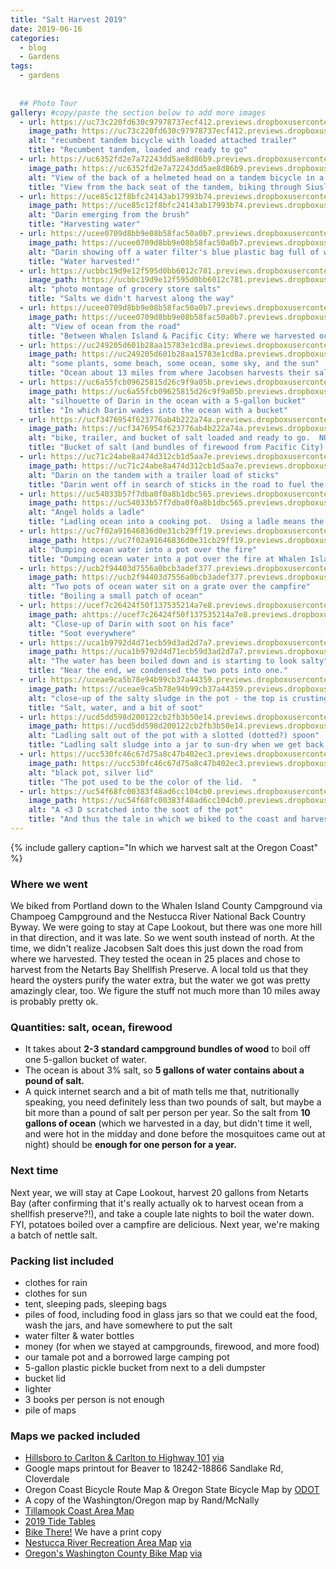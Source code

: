 ```yaml
---
title: "Salt Harvest 2019"
date: 2019-06-16
categories:
  - blog
  - Gardens
tags:
  - gardens
  
  
  ## Photo Tour
gallery: #copy/paste the section below to add more images
  - url: https://uc73c220fd630c97978737ecf412.previews.dropboxusercontent.com/p/thumb/AAfr9um7v0CyoIcMXADsmzLvXAlJ9ciinASyorPFJbqXaXnDKNG_ZL4tK-ICo8HyZ3FcelStQbU65OrGjiVbRJPm2OAYYbgWlmKQDQ9qLXsuzTKvTtpLlXHZ3U2ajZbPgLbh096AOYreMezN3ypbdVn1VjaejHC5uQBsezDI9bjSPl69bxMrCeY-b9oOdEyTtU0Cc1O_YcVl0XUsDenfVS-tJcDL0DIBazVrXDu5PHcRNxoTb_3EEfsUZEFqqJ-CqdDJqAjSwy0Bnwo5cDOhx6f6_wEsZQCUWPfUNXM5zAOXujfxGeBEq8DC97HyPCTpEIUVsfX9Juepqh0hS2ImqSxd/p.jpeg # url for full size image
    image_path: https://uc73c220fd630c97978737ecf412.previews.dropboxusercontent.com/p/thumb/AAfr9um7v0CyoIcMXADsmzLvXAlJ9ciinASyorPFJbqXaXnDKNG_ZL4tK-ICo8HyZ3FcelStQbU65OrGjiVbRJPm2OAYYbgWlmKQDQ9qLXsuzTKvTtpLlXHZ3U2ajZbPgLbh096AOYreMezN3ypbdVn1VjaejHC5uQBsezDI9bjSPl69bxMrCeY-b9oOdEyTtU0Cc1O_YcVl0XUsDenfVS-tJcDL0DIBazVrXDu5PHcRNxoTb_3EEfsUZEFqqJ-CqdDJqAjSwy0Bnwo5cDOhx6f6_wEsZQCUWPfUNXM5zAOXujfxGeBEq8DC97HyPCTpEIUVsfX9Juepqh0hS2ImqSxd/p.jpeg # thumbnail (could be same as above, I believe)
    alt: "recumbent tandem bicycle with loaded attached trailer"
    title: "Recumbent tandem, loaded and ready to go"  
  - url: https://uc6352fd2e7a72243dd5ae8d86b9.previews.dropboxusercontent.com/p/thumb/AAdtleSOkHVUK2JYL0jzCHkARS5_cV_mPluVta_d6pAqOVpZ8xI4Atu7Qx5OE0dBjm_LXmjDlfG479CuYXxT5vkRgBSGlPeYqlbuq8fOVLrez_scmYery036hPWb8wLGSr6aToh4E-3PNypjEdlEhow1eaX_PRkxJOeuotWXvDv3vCGcNLtazmbj3Gh4DuUJh6aNLMoVCABQ1Y16Wf0tb8Z6kY9d2hvFOt4ow9_4ufcbnWLgao7p55gg4H2lnjkDWwo7BD_EVQ7wZ0u0XaT40jZbrJ6-F6uujN9xYo_APKG_QJG4kFD6Fsw1GQCIThUoaTgIXAiTWNJtjxksQjB-40u5UJN67Xmtqavj4-D_Yi4VL98tiXXizTCgwUCy6Mnk-gE/p.jpeg
    image_path: https://uc6352fd2e7a72243dd5ae8d86b9.previews.dropboxusercontent.com/p/thumb/AAdtleSOkHVUK2JYL0jzCHkARS5_cV_mPluVta_d6pAqOVpZ8xI4Atu7Qx5OE0dBjm_LXmjDlfG479CuYXxT5vkRgBSGlPeYqlbuq8fOVLrez_scmYery036hPWb8wLGSr6aToh4E-3PNypjEdlEhow1eaX_PRkxJOeuotWXvDv3vCGcNLtazmbj3Gh4DuUJh6aNLMoVCABQ1Y16Wf0tb8Z6kY9d2hvFOt4ow9_4ufcbnWLgao7p55gg4H2lnjkDWwo7BD_EVQ7wZ0u0XaT40jZbrJ6-F6uujN9xYo_APKG_QJG4kFD6Fsw1GQCIThUoaTgIXAiTWNJtjxksQjB-40u5UJN67Xmtqavj4-D_Yi4VL98tiXXizTCgwUCy6Mnk-gE/p.jpeg
    alt: "View of the back of a helmeted head on a tandem bicycle in a forest"
    title: "View from the back seat of the tandem, biking through Siuslaw National Forest"  
  - url: https://uce85c12f8bfc24143ab17993b74.previews.dropboxusercontent.com/p/thumb/AAepxS0jeydIjCkNPM_yJCkFHYufSsEPM4lKCM_IQHCIqqpj9l9ljyQlbMh8PGuXFrZ5pA1lNd4p92inByWOsoAjPg4n4onOmAObcg67gVdOdOXWt0lZR2-eNkpbPJyebfM7spN0731PchM24wXaoJrl_Kfxw-dDg1kF8JzUo7Crrluhv8C7Z0hHtvSVDLnraGIEU3XhPYFCw_Ror_sIjCAxdxxs-TFq4l668d3juGRezsC-iKvHmKPCoK4LG1DRr96OJi3P5HlMzyWtnR6O8pOXbN4O84fx6M_VB1M2fPsvRee88B4coI0-EpNTwRaG9WUVB9RI3UYVyxtcRKoMT5YL/p.jpeg 
    image_path: https://uce85c12f8bfc24143ab17993b74.previews.dropboxusercontent.com/p/thumb/AAepxS0jeydIjCkNPM_yJCkFHYufSsEPM4lKCM_IQHCIqqpj9l9ljyQlbMh8PGuXFrZ5pA1lNd4p92inByWOsoAjPg4n4onOmAObcg67gVdOdOXWt0lZR2-eNkpbPJyebfM7spN0731PchM24wXaoJrl_Kfxw-dDg1kF8JzUo7Crrluhv8C7Z0hHtvSVDLnraGIEU3XhPYFCw_Ror_sIjCAxdxxs-TFq4l668d3juGRezsC-iKvHmKPCoK4LG1DRr96OJi3P5HlMzyWtnR6O8pOXbN4O84fx6M_VB1M2fPsvRee88B4coI0-EpNTwRaG9WUVB9RI3UYVyxtcRKoMT5YL/p.jpeg
    alt: "Darin emerging from the brush"
    title: "Harvesting water"  
  - url: https://ucee0709d8bb9e08b58fac50a0b7.previews.dropboxusercontent.com/p/thumb/AAdOQGc1UeI-UnUE4bsuiGTrtFdsg6FCe3UQueAuyX1rHgWat4-gHrr4bA9tzbOxEJje6TrYqx6gGSY6mTN2G5n48Cagacdnbc4s_PTiF0YSoYofTNEjMs2HQ5wYajZ2Kfqy5pOIuZ3KDYayrEXR0CkDlY_ETO8JukugCiCaIMnhUU4H0HzFsgdSIY9wIr37t3qaaZE_k9_N896jai3cZ0W_mYRrHJ_ZUlARK72OHmMNnHfZt9tyKkUhuDAucBJp8MopvOxBMm3G6SrePqVY4SKMZdlplbdXAsMV0eiLsdmKIjz_-x4Jg40Pd0oTWIAho2wjMLhk_QdnKledXBb5OpL_vY0e0-bDBC48mXytPWQ5iEHfoZh9nmgVwoSrRND3ABY/p.jpeg
    image_path: https://ucee0709d8bb9e08b58fac50a0b7.previews.dropboxusercontent.com/p/thumb/AAdOQGc1UeI-UnUE4bsuiGTrtFdsg6FCe3UQueAuyX1rHgWat4-gHrr4bA9tzbOxEJje6TrYqx6gGSY6mTN2G5n48Cagacdnbc4s_PTiF0YSoYofTNEjMs2HQ5wYajZ2Kfqy5pOIuZ3KDYayrEXR0CkDlY_ETO8JukugCiCaIMnhUU4H0HzFsgdSIY9wIr37t3qaaZE_k9_N896jai3cZ0W_mYRrHJ_ZUlARK72OHmMNnHfZt9tyKkUhuDAucBJp8MopvOxBMm3G6SrePqVY4SKMZdlplbdXAsMV0eiLsdmKIjz_-x4Jg40Pd0oTWIAho2wjMLhk_QdnKledXBb5OpL_vY0e0-bDBC48mXytPWQ5iEHfoZh9nmgVwoSrRND3ABY/p.jpeg
    alt: "Darin showing off a water filter's blue plastic bag full of water"
    title: "Water harvested!"  
  - url: https://ucbbc19d9e12f595d0bb6012c781.previews.dropboxusercontent.com/p/thumb/AAcJ0p8HfiszrGvCzQiwtq8s4dYWV-mafYV1Nc3bsSdhmpfmMfJc1pvT8yIvUEm-FCO1Tel5sHDK0RKiv3BALqBbPnA8zMMOMEOlU-QfZyOkWUaL-AFS20NDx0EphGnlnW4S30-DnexGUf8DGKKDM8sb9hn84xNTUExsCwrKSmLD3R0KLLZk3K775nDV_qFTIXksXf2lpJ9QUDpSP8tp7iBO9S8LKZPePzGx4vBCyiNeuxHGQAn1FrHbjCQQIkEbwiRxjFF8WBE2OYnP6KOhicqGBEV2NqYuigpHKM-EF_Nh_3b5xuyKTROBvNwfRTPBHqYyjYJfo0Tng4KMcMebfjajjKvT_a-duEoAGp7JthMUImu3KQ7VxK-R6S3lL-68O0M/p.jpeg
    image_path: https://ucbbc19d9e12f595d0bb6012c781.previews.dropboxusercontent.com/p/thumb/AAcJ0p8HfiszrGvCzQiwtq8s4dYWV-mafYV1Nc3bsSdhmpfmMfJc1pvT8yIvUEm-FCO1Tel5sHDK0RKiv3BALqBbPnA8zMMOMEOlU-QfZyOkWUaL-AFS20NDx0EphGnlnW4S30-DnexGUf8DGKKDM8sb9hn84xNTUExsCwrKSmLD3R0KLLZk3K775nDV_qFTIXksXf2lpJ9QUDpSP8tp7iBO9S8LKZPePzGx4vBCyiNeuxHGQAn1FrHbjCQQIkEbwiRxjFF8WBE2OYnP6KOhicqGBEV2NqYuigpHKM-EF_Nh_3b5xuyKTROBvNwfRTPBHqYyjYJfo0Tng4KMcMebfjajjKvT_a-duEoAGp7JthMUImu3KQ7VxK-R6S3lL-68O0M/p.jpeg
    alt: "photo montage of grocery store salts"
    title: "Salts we didn't harvest along the way"  
  - url: https://ucee0709d8bb9e08b58fac50a0b7.previews.dropboxusercontent.com/p/thumb/AAdOQGc1UeI-UnUE4bsuiGTrtFdsg6FCe3UQueAuyX1rHgWat4-gHrr4bA9tzbOxEJje6TrYqx6gGSY6mTN2G5n48Cagacdnbc4s_PTiF0YSoYofTNEjMs2HQ5wYajZ2Kfqy5pOIuZ3KDYayrEXR0CkDlY_ETO8JukugCiCaIMnhUU4H0HzFsgdSIY9wIr37t3qaaZE_k9_N896jai3cZ0W_mYRrHJ_ZUlARK72OHmMNnHfZt9tyKkUhuDAucBJp8MopvOxBMm3G6SrePqVY4SKMZdlplbdXAsMV0eiLsdmKIjz_-x4Jg40Pd0oTWIAho2wjMLhk_QdnKledXBb5OpL_vY0e0-bDBC48mXytPWQ5iEHfoZh9nmgVwoSrRND3ABY/p.jpeg
    image_path: https://ucee0709d8bb9e08b58fac50a0b7.previews.dropboxusercontent.com/p/thumb/AAdOQGc1UeI-UnUE4bsuiGTrtFdsg6FCe3UQueAuyX1rHgWat4-gHrr4bA9tzbOxEJje6TrYqx6gGSY6mTN2G5n48Cagacdnbc4s_PTiF0YSoYofTNEjMs2HQ5wYajZ2Kfqy5pOIuZ3KDYayrEXR0CkDlY_ETO8JukugCiCaIMnhUU4H0HzFsgdSIY9wIr37t3qaaZE_k9_N896jai3cZ0W_mYRrHJ_ZUlARK72OHmMNnHfZt9tyKkUhuDAucBJp8MopvOxBMm3G6SrePqVY4SKMZdlplbdXAsMV0eiLsdmKIjz_-x4Jg40Pd0oTWIAho2wjMLhk_QdnKledXBb5OpL_vY0e0-bDBC48mXytPWQ5iEHfoZh9nmgVwoSrRND3ABY/p.jpeg
    alt: "View of ocean from the road"
    title: "Between Whalen Island & Pacific City: Where we harvested ocean water"  
  - url: https://uc249205d601b28aa15783e1cd8a.previews.dropboxusercontent.com/p/thumb/AAcftaa_HdiJv8xb0nypSxQflsuiv8rgbamXsJIiGVqbS6pL1CO5C-ta6myZa_zKO56kFoC8ThGgJRsBDPsl7Fh1NcdUMGlN9niDk1KFgeSAjPbwAGtUUleLVpPY35kWG0ptT5FIWZi8wWjIFIReD3z69bR63NByTn-8GSjI4LGmp_P_umGz8LwsIAjXtyoaWLZsxg89AtL8XZVcT3y9wkPvdF2neKC6EcVtZRuxXilC8TVEUt1z5Sl9GLeImKQAgsm8z3135jMOjQKqPoqBTm1aYP0uJlCSjnZWyS1nrA1HIZTjC32bGcZ-1WWZwH2lBC7hq_Qnmnrs-axFmYqCo39oY7OmGsz2C2GlbLNXZ7aqkdhwnIFcxwEK4YjNT3pNtf4/p.jpeg
    image_path: https://uc249205d601b28aa15783e1cd8a.previews.dropboxusercontent.com/p/thumb/AAcftaa_HdiJv8xb0nypSxQflsuiv8rgbamXsJIiGVqbS6pL1CO5C-ta6myZa_zKO56kFoC8ThGgJRsBDPsl7Fh1NcdUMGlN9niDk1KFgeSAjPbwAGtUUleLVpPY35kWG0ptT5FIWZi8wWjIFIReD3z69bR63NByTn-8GSjI4LGmp_P_umGz8LwsIAjXtyoaWLZsxg89AtL8XZVcT3y9wkPvdF2neKC6EcVtZRuxXilC8TVEUt1z5Sl9GLeImKQAgsm8z3135jMOjQKqPoqBTm1aYP0uJlCSjnZWyS1nrA1HIZTjC32bGcZ-1WWZwH2lBC7hq_Qnmnrs-axFmYqCo39oY7OmGsz2C2GlbLNXZ7aqkdhwnIFcxwEK4YjNT3pNtf4/p.jpeg
    alt: "some plants, some beach, some ocean, some sky, and the sun"
    title: "Ocean about 13 miles from where Jacobsen harvests their salt"  
  - url: https://uc6a55fcb09625815d26c9f9a05b.previews.dropboxusercontent.com/p/thumb/AAeGXQsI8hHpfwivsaT5CdcRNOiVhpc2QK8EEszhGACdW954y_301vizH6hjXzzrFwttuKiGc4KJgAkNh6MmO2tYYsDwwClOnX_olNqh3oxv0YYwTpzgJoGcUaaalmT7yyEkIks3XPjsGbkNOojxbtegpCfdD6cehmob143j6aWjvE8efcdzVvuMz4AeWaG8e4K1cqIMinSfPDYMFUEA8pCw27BYpf0JPTilD577Hf9uXreZFNtwtQ9mbWEyMr8qqsies9IYjnpRl8jFSdUMT1EEbZl_x00zs-36nS_lMj9GwIxvQYpzAo35NwniVBXLbj-s_4vZk3KVpSLhb33S4x7t-IDBpiOYTwfFuEwdr6qID5IOYLyFE9ZAGMH7MI2ZgW4/p.jpeg
    image_path: https://uc6a55fcb09625815d26c9f9a05b.previews.dropboxusercontent.com/p/thumb/AAeGXQsI8hHpfwivsaT5CdcRNOiVhpc2QK8EEszhGACdW954y_301vizH6hjXzzrFwttuKiGc4KJgAkNh6MmO2tYYsDwwClOnX_olNqh3oxv0YYwTpzgJoGcUaaalmT7yyEkIks3XPjsGbkNOojxbtegpCfdD6cehmob143j6aWjvE8efcdzVvuMz4AeWaG8e4K1cqIMinSfPDYMFUEA8pCw27BYpf0JPTilD577Hf9uXreZFNtwtQ9mbWEyMr8qqsies9IYjnpRl8jFSdUMT1EEbZl_x00zs-36nS_lMj9GwIxvQYpzAo35NwniVBXLbj-s_4vZk3KVpSLhb33S4x7t-IDBpiOYTwfFuEwdr6qID5IOYLyFE9ZAGMH7MI2ZgW4/p.jpegassets/images/salt-harvest-2019/6.jpg # thumbnail (could be same as above, I believe)
    alt: "silhouette of Darin in the ocean with a 5-gallon bucket"
    title: "In which Darin wades into the ocean with a bucket"  
  - url: https://ucf3476954f623776ab4b222a74a.previews.dropboxusercontent.com/p/thumb/AAdWqMtDEZJwUUuuO52jSI8DO_yLfhkeb9OwOtvNXt2I-Fjf1IXr9Hy-WzvHs84CBHo2hj3K55RoJqvQQNWNU8cpuw7oXDL1GvwJvqeufU85H1MBamXHWpbYz1PGelx4Fk5FFckWZu34v0kOc91FXXHQh2sdhlfjruV8gNgbSz0Y2xnbWwaoz96EPKCjI60L5ALt6G4Pj8I87V6H3JRWVetamFXJksNO00JPjtO4eIOU3eOj-NJiA7U1aIZeAlzzroqeFh9VVNNhYCDS51QrXYGeyXIBM2bhh9WXxH7Q-J74t808-VtdPaslP5W7RKGXT1WTyaRk0pxQ53vFIEoI-ssaZFCa7rqq5IrS1HLewYhrrclhoxKONmmJdYdv8Y1veyg/p.jpeg
    image_path: https://ucf3476954f623776ab4b222a74a.previews.dropboxusercontent.com/p/thumb/AAdWqMtDEZJwUUuuO52jSI8DO_yLfhkeb9OwOtvNXt2I-Fjf1IXr9Hy-WzvHs84CBHo2hj3K55RoJqvQQNWNU8cpuw7oXDL1GvwJvqeufU85H1MBamXHWpbYz1PGelx4Fk5FFckWZu34v0kOc91FXXHQh2sdhlfjruV8gNgbSz0Y2xnbWwaoz96EPKCjI60L5ALt6G4Pj8I87V6H3JRWVetamFXJksNO00JPjtO4eIOU3eOj-NJiA7U1aIZeAlzzroqeFh9VVNNhYCDS51QrXYGeyXIBM2bhh9WXxH7Q-J74t808-VtdPaslP5W7RKGXT1WTyaRk0pxQ53vFIEoI-ssaZFCa7rqq5IrS1HLewYhrrclhoxKONmmJdYdv8Y1veyg/p.jpeg
    alt: "bike, trailer, and bucket of salt loaded and ready to go.  NO PARKING."
    title: "Bucket of salt (and bundles of firewood from Pacific City) loaded and ready to take back to camp.  The NO PARKING sign was great for leaning the bike against.   We left the tiny jellyfish in the ocean."  
  - url: https://uc71c24abe8a474d312cb1d5aa7e.previews.dropboxusercontent.com/p/thumb/AAdXRyV-aUGOYErueOPLcaow7xfAPji5547flrQ1uSp4L_-nHqcgs0MmybZwDv8gYdlKJKedYrzHmqVxyDh6fpC7NSSTYzZ-RTJPZ5DyFsVYFLCFHD6A6ubQyX0nzqhotzYosaMWQMf1ifny-NkbmOENYDaeKGtkoXINE0M4UlpqxEQkzaU7JZOGVO0T8IWpvK7ZH-v58WboWyATy3gRUxXB07nPgEO908P2bX38eCG284FnUpWV9jn5WQ3-fdFRIgPVH9Wod_QeQETrNr0CzmXPPsuc9fqlCYvu8JbL2wHXd9HygMI3BxXlyHtXCKZYzurDvNW7ynNUbTQLw-vJWl7-SZ8kj9e9Mh8vkJztUOFZiWvkGqmqDpaL_YKWs64iDzg/p.jpeg
    image_path: https://uc71c24abe8a474d312cb1d5aa7e.previews.dropboxusercontent.com/p/thumb/AAdXRyV-aUGOYErueOPLcaow7xfAPji5547flrQ1uSp4L_-nHqcgs0MmybZwDv8gYdlKJKedYrzHmqVxyDh6fpC7NSSTYzZ-RTJPZ5DyFsVYFLCFHD6A6ubQyX0nzqhotzYosaMWQMf1ifny-NkbmOENYDaeKGtkoXINE0M4UlpqxEQkzaU7JZOGVO0T8IWpvK7ZH-v58WboWyATy3gRUxXB07nPgEO908P2bX38eCG284FnUpWV9jn5WQ3-fdFRIgPVH9Wod_QeQETrNr0CzmXPPsuc9fqlCYvu8JbL2wHXd9HygMI3BxXlyHtXCKZYzurDvNW7ynNUbTQLw-vJWl7-SZ8kj9e9Mh8vkJztUOFZiWvkGqmqDpaL_YKWs64iDzg/p.jpeg
    alt: "Darin on the tandem with a trailer load of sticks"
    title: "Darin went off in search of sticks in the road to fuel the fire.  Next year, we're packing lighter and maybe researching firewood harvesting rules for that forest we biked through en route."  
  - url: https://uc54033b57f7dba0f0a8b1dbc565.previews.dropboxusercontent.com/p/thumb/AAcplU9E4v_A0WT9sbjovgyofz3vJWDtU8e5cEYOaptVAas4hwnU6TDLstnCfmnlAzMe1hZPbpaicEhzCyiBQfaK8eF3zld_w6dMEf3gvUFAus-5pZPkcnrsMvhk5ePXa1OpTTVFlRLvLwQt7J-M1URuOxkC3YL5xLtxuPfQRF78w6TBPkkexdhmkLBRn8hmN77d_L0oQvUcu1Y6so-9HVhQMLAQ_MjLE811N8gx6nGFYLmEF5ZxIZ-MNFrA6-yzJB-l9GfaFX9_aK9u9QkLFraGMvi2Vefp3eTIXvC4gKLNEc8mZdHxCuSx69fYEC4KapWSsIrTYGO8Y9w8eIJ-I0BuPkawDNQGTHsNvVPzzstvzmT-QEsOxvhzFfhChMc_RWE/p.jpeg
    image_path: https://uc54033b57f7dba0f0a8b1dbc565.previews.dropboxusercontent.com/p/thumb/AAcplU9E4v_A0WT9sbjovgyofz3vJWDtU8e5cEYOaptVAas4hwnU6TDLstnCfmnlAzMe1hZPbpaicEhzCyiBQfaK8eF3zld_w6dMEf3gvUFAus-5pZPkcnrsMvhk5ePXa1OpTTVFlRLvLwQt7J-M1URuOxkC3YL5xLtxuPfQRF78w6TBPkkexdhmkLBRn8hmN77d_L0oQvUcu1Y6so-9HVhQMLAQ_MjLE811N8gx6nGFYLmEF5ZxIZ-MNFrA6-yzJB-l9GfaFX9_aK9u9QkLFraGMvi2Vefp3eTIXvC4gKLNEc8mZdHxCuSx69fYEC4KapWSsIrTYGO8Y9w8eIJ-I0BuPkawDNQGTHsNvVPzzstvzmT-QEsOxvhzFfhChMc_RWE/p.jpeg
    alt: "Angel holds a ladle"
    title: "Ladling ocean into a cooking pot.  Using a ladle means the smidge of sand stays in the bottom of the bucket.  (The campground hosts were delighted to take our 5-gallon deli pickle bucket when we were done with it.)"  
  - url: https://uc7f02a91646836d0e31cb29ff19.previews.dropboxusercontent.com/p/thumb/AAeuR2W3P1HFKUbNms4_ojqvui-8sd_LbOjUVNH1jlo4zLl9w0vUIXVtIJdkTNgq9Sy8GIqI5kM9Uq0YmjZkRov2lzMue83egMdG4rPAS93wGT2ADFGmd7os1kmZNAo6mKZNuIszK7I17h4KvQqIyv0pmKZVWvNYPvyrXnBsGc1kIHX-EuN7txTjk5fiUhbzMgYFrvMkxdB4bc09ndNxBG-BHS4iSHAXkXPoGiZ57f3a77OPAZsTIGaxpqdySuFoUkrp8py2rt7Zj4znv0yWT3wQWq61Yw5EWqpngiaFYcHfYJg5kRN0NTYSi2ym4n8ncoFbJFW3gmh6h6zf9BSz20vyo9gheBa-0jWBtRrAzRVg1oAXYL0sPltguChuP-EKwus/p.jpeg
    image_path: https://uc7f02a91646836d0e31cb29ff19.previews.dropboxusercontent.com/p/thumb/AAeuR2W3P1HFKUbNms4_ojqvui-8sd_LbOjUVNH1jlo4zLl9w0vUIXVtIJdkTNgq9Sy8GIqI5kM9Uq0YmjZkRov2lzMue83egMdG4rPAS93wGT2ADFGmd7os1kmZNAo6mKZNuIszK7I17h4KvQqIyv0pmKZVWvNYPvyrXnBsGc1kIHX-EuN7txTjk5fiUhbzMgYFrvMkxdB4bc09ndNxBG-BHS4iSHAXkXPoGiZ57f3a77OPAZsTIGaxpqdySuFoUkrp8py2rt7Zj4znv0yWT3wQWq61Yw5EWqpngiaFYcHfYJg5kRN0NTYSi2ym4n8ncoFbJFW3gmh6h6zf9BSz20vyo9gheBa-0jWBtRrAzRVg1oAXYL0sPltguChuP-EKwus/p.jpeg
    alt: "Dumping ocean water into a pot over the fire"
    title: "Dumping ocean water into a pot over the fire at Whalen Island County Campground"  
  - url: https://ucb2f94403d7556a0bcb3adef377.previews.dropboxusercontent.com/p/thumb/AAcRYrfpFN9blUFPYiZ3OAaVl-JmwzpZDn9-YNbqIvahxnyLn_0IO7OZBoSWxhFRsfUtjx45J_rRIbYglwFxwhOxK4IsTDVoNc-fZfKsLHF6vLThjIJok86oeXH3KqNPEHzv24EhVKD75d6iEQk49UGQHh5sf-h_G28YCIt8orKoEHL5G7KaVW2cmvyNV72OULsbM3ODHjFZPNof-eresaCHyz0i0JIjT72U8zG_kQ-IoeIyclq-lk0MPikd93K0HF_f9trFHD6irwMIBYmgDq85ozYQHkGEhIccYGPcXlfAZO-IU0-HPiuqIkTDZHOdlyq2c4KCNkFQ-MyywAOPatZAFZKzqL39X9gN8e9BooSBwS6-wj3AfV1rGpkEO0nsnyM/p.jpeg
    image_path: https://ucb2f94403d7556a0bcb3adef377.previews.dropboxusercontent.com/p/thumb/AAcRYrfpFN9blUFPYiZ3OAaVl-JmwzpZDn9-YNbqIvahxnyLn_0IO7OZBoSWxhFRsfUtjx45J_rRIbYglwFxwhOxK4IsTDVoNc-fZfKsLHF6vLThjIJok86oeXH3KqNPEHzv24EhVKD75d6iEQk49UGQHh5sf-h_G28YCIt8orKoEHL5G7KaVW2cmvyNV72OULsbM3ODHjFZPNof-eresaCHyz0i0JIjT72U8zG_kQ-IoeIyclq-lk0MPikd93K0HF_f9trFHD6irwMIBYmgDq85ozYQHkGEhIccYGPcXlfAZO-IU0-HPiuqIkTDZHOdlyq2c4KCNkFQ-MyywAOPatZAFZKzqL39X9gN8e9BooSBwS6-wj3AfV1rGpkEO0nsnyM/p.jpeg
    alt: "Two pots of ocean water sit on a grate over the campfire"
    title: "Boiling a small patch of ocean"  
  - url: https://ucef7c26424f50f137535214a7e8.previews.dropboxusercontent.com/p/thumb/AAc1_ZVFH1IvOvaxQrNr2q6ScvvoPajmM6eQBvqrvQPdczyvVlI4Qm4unck1pfqCBIQQqYvcZqdwI2DRIIloD-nvdEGYG48eliXU3WyQuOqFVas7M2WNVcCvyrmi7E3x2BQ6mgWBz6yxtrWxHVDiIBKIW_QoLsBWV8ee-vfrcPpuVuu0Az1p-C7T7Mk4J8otfwXCMRmUNZbSPdeQzt5drIcjhsBFHvej1qECzP2OW74Bwr1EPoAZXb_v4Xc1YYqUXEuiLbtrre_05G2wVfPtEsib4Y3WfcBe21WvoJp_sflVCL3dqu80K1ujHpF4zbha8dbIbgSSqy2NvRwszLMwYiofCusmXe2zIWQdBdxbPEArJcb8hQl_NLNpOhFhNypDAIA/p.jpeg
    image_path: ahttps://ucef7c26424f50f137535214a7e8.previews.dropboxusercontent.com/p/thumb/AAc1_ZVFH1IvOvaxQrNr2q6ScvvoPajmM6eQBvqrvQPdczyvVlI4Qm4unck1pfqCBIQQqYvcZqdwI2DRIIloD-nvdEGYG48eliXU3WyQuOqFVas7M2WNVcCvyrmi7E3x2BQ6mgWBz6yxtrWxHVDiIBKIW_QoLsBWV8ee-vfrcPpuVuu0Az1p-C7T7Mk4J8otfwXCMRmUNZbSPdeQzt5drIcjhsBFHvej1qECzP2OW74Bwr1EPoAZXb_v4Xc1YYqUXEuiLbtrre_05G2wVfPtEsib4Y3WfcBe21WvoJp_sflVCL3dqu80K1ujHpF4zbha8dbIbgSSqy2NvRwszLMwYiofCusmXe2zIWQdBdxbPEArJcb8hQl_NLNpOhFhNypDAIA/p.jpeg
    alt: "Close-up of Darin with soot on his face"
    title: "Soot everywhere"  
  - url: https://uca1b9792d4d71ecb59d3ad2d7a7.previews.dropboxusercontent.com/p/thumb/AAfySg15Y1kZUa4hL2pXkOV7LxFLteg46MlpQgJVNN0Q56mfP5mLMdfzjGPWRwhL6nQiWJ-DAjJc_j-19CvF6ocLE3Id5zPufx_Tf6QHmhSVWr3Yv-cjnIMROaMTng4yE3hDcDlX5U_rjpfumrS_MsGfmuduPgOIF49PqcyOc2MVsQuSSOc6AQVTCaPdFPEv4WosRhl4ozBxEYOZWv384b60LyK8KkABkYk8YpKWgk-fehLBxGvBuRi3I9WTPoOexYMvEOaeMO6EFXEK0elQ7r73Krr_iHH-ofJKe2ZHMqp5tPAGMPLd4TIYmLtjgAkLSJp-kvxd_FRKDDdhplf3hZPZ3gtV5-A9uHQmr2_-Jvxg5Z3MmhlZZgQDP5xrF1Ls6go/p.jpeg
    image_path: https://uca1b9792d4d71ecb59d3ad2d7a7.previews.dropboxusercontent.com/p/thumb/AAfySg15Y1kZUa4hL2pXkOV7LxFLteg46MlpQgJVNN0Q56mfP5mLMdfzjGPWRwhL6nQiWJ-DAjJc_j-19CvF6ocLE3Id5zPufx_Tf6QHmhSVWr3Yv-cjnIMROaMTng4yE3hDcDlX5U_rjpfumrS_MsGfmuduPgOIF49PqcyOc2MVsQuSSOc6AQVTCaPdFPEv4WosRhl4ozBxEYOZWv384b60LyK8KkABkYk8YpKWgk-fehLBxGvBuRi3I9WTPoOexYMvEOaeMO6EFXEK0elQ7r73Krr_iHH-ofJKe2ZHMqp5tPAGMPLd4TIYmLtjgAkLSJp-kvxd_FRKDDdhplf3hZPZ3gtV5-A9uHQmr2_-Jvxg5Z3MmhlZZgQDP5xrF1Ls6go/p.jpeg
    alt: "The water has been boiled down and is starting to look salty"
    title: "Near the end, we condensed the two pots into one."  
  - url: https://uceae9ca5b78e94b99cb37a44359.previews.dropboxusercontent.com/p/thumb/AAdlXY5abvsZDrYejfXUDZkCSd5Q2D3wZJtC2pSPshDA3d3Qr7n3sqzuu-AWpOicZ4dS4VKNDx6NkbWcZasOAKL5zrWlhoYS-IL5Y8BhOWD5MZGL1-GJI_ssiJSV7Q4O_Tg5xi-fsfxcg6aMwUeHCNrVjeZZp5gXlYgCE790oXUYDt7GCubogahM7R68HaaZGcetJ67NyvjvY98b3GfuU-8sUsFVkcV_Oo7KVOfBSmCVpcWGv3IAxKom0k1PLaQWDVSLTeqjj580l-_8w5JMh0XtgNOwnY5uHjWrQnmNuYURJOnr2oHLHIHZimnzp0EsdT5xbssVzY7VqVos1fIzvjxOymyFcx1jMYNAUxMrjprsXwljy18nZUQl1A2Wvfzzp0Q/p.jpeg
    image_path: https://uceae9ca5b78e94b99cb37a44359.previews.dropboxusercontent.com/p/thumb/AAdlXY5abvsZDrYejfXUDZkCSd5Q2D3wZJtC2pSPshDA3d3Qr7n3sqzuu-AWpOicZ4dS4VKNDx6NkbWcZasOAKL5zrWlhoYS-IL5Y8BhOWD5MZGL1-GJI_ssiJSV7Q4O_Tg5xi-fsfxcg6aMwUeHCNrVjeZZp5gXlYgCE790oXUYDt7GCubogahM7R68HaaZGcetJ67NyvjvY98b3GfuU-8sUsFVkcV_Oo7KVOfBSmCVpcWGv3IAxKom0k1PLaQWDVSLTeqjj580l-_8w5JMh0XtgNOwnY5uHjWrQnmNuYURJOnr2oHLHIHZimnzp0EsdT5xbssVzY7VqVos1fIzvjxOymyFcx1jMYNAUxMrjprsXwljy18nZUQl1A2Wvfzzp0Q/p.jpeg
    alt: "close-up of the salty sludge in the pot - the top is crusting over"
    title: "Salt, water, and a bit of soot"   
  - url: https://ucd5dd598d200122cb2fb3b50e14.previews.dropboxusercontent.com/p/thumb/AAdzXo6OVtTStOsErDraiKdPyFzzanwQ_vO30Ix6BlnG_HXc4wRkOlyCr061z4Po0xPr6V0FPcNTjDXLtwJDbGNATPvY3oVg-UlJMtszXGZVMwdhbjERsk_ktLEiQ_xoXIemJjQO913bmAcxSQ9piC-0ZBGvAwzIH_gIXj8CcPTWS_eJSsE3FSXWHcX2UQ6IPwTDfdOhtdFpKSHJkTzSt4V8xhlmoGBZKR2YnVkBLrE8_vuzCRU-xWW6pg7zhTP_Hrdle6wBD9IO856ObZ4KtWPyffcior3CyPJsxdKJMjAtb6V_s93kRH486SFPC3hG0f2DpD1Wz60pchtdsZL_nQADmyLLmd8kr5QsU0dubv8B7_B_wwQzI_At6rpFpxT5aLM/p.jpeg
    image_path: https://ucd5dd598d200122cb2fb3b50e14.previews.dropboxusercontent.com/p/thumb/AAdzXo6OVtTStOsErDraiKdPyFzzanwQ_vO30Ix6BlnG_HXc4wRkOlyCr061z4Po0xPr6V0FPcNTjDXLtwJDbGNATPvY3oVg-UlJMtszXGZVMwdhbjERsk_ktLEiQ_xoXIemJjQO913bmAcxSQ9piC-0ZBGvAwzIH_gIXj8CcPTWS_eJSsE3FSXWHcX2UQ6IPwTDfdOhtdFpKSHJkTzSt4V8xhlmoGBZKR2YnVkBLrE8_vuzCRU-xWW6pg7zhTP_Hrdle6wBD9IO856ObZ4KtWPyffcior3CyPJsxdKJMjAtb6V_s93kRH486SFPC3hG0f2DpD1Wz60pchtdsZL_nQADmyLLmd8kr5QsU0dubv8B7_B_wwQzI_At6rpFpxT5aLM/p.jpeg
    alt: "Ladling salt out of the pot with a slotted (dotted?) spoon"
    title: "Ladling salt sludge into a jar to sun-dry when we get back to Portland"  
  - url: https://ucc530fc46c67d75a8c47b402ec3.previews.dropboxusercontent.com/p/thumb/AAcab_bRQIsyd-Jz3UtnaNcHVodKkmdVLbM1h9JwWd8paUzu_rAhRtmXaRH8tFtWIqDehbZCEQ9GQXcfDR-aVuzhGQjvkGWe7VxKc1iT2BIinCey_w5jQV_6m-l-CrtevXI97ajKXyX2MvqUifM1ReDnaxgLXHMeBXCQP2ao51oSM2lsONof348LLMDC6VdtikigdS4nnkpFAk6QyxAIaRmUozlTLaOBFgmZiKFTTxCm4rudQw9y1Ot4y8Ehs1il_gTGzmWUyR58xN-a9VZgDfoD-xoYAN32bQPbZBnydNgyi2ERa4iOAVt9NPVVdzDvVHhYyw54LmJvmGMLytGOe6LHpXAfxB9w0Y94OCGyOapsWmzTh0vPmo065FGwl6nDj6Y/p.jpeg
    image_path: https://ucc530fc46c67d75a8c47b402ec3.previews.dropboxusercontent.com/p/thumb/AAcab_bRQIsyd-Jz3UtnaNcHVodKkmdVLbM1h9JwWd8paUzu_rAhRtmXaRH8tFtWIqDehbZCEQ9GQXcfDR-aVuzhGQjvkGWe7VxKc1iT2BIinCey_w5jQV_6m-l-CrtevXI97ajKXyX2MvqUifM1ReDnaxgLXHMeBXCQP2ao51oSM2lsONof348LLMDC6VdtikigdS4nnkpFAk6QyxAIaRmUozlTLaOBFgmZiKFTTxCm4rudQw9y1Ot4y8Ehs1il_gTGzmWUyR58xN-a9VZgDfoD-xoYAN32bQPbZBnydNgyi2ERa4iOAVt9NPVVdzDvVHhYyw54LmJvmGMLytGOe6LHpXAfxB9w0Y94OCGyOapsWmzTh0vPmo065FGwl6nDj6Y/p.jpeg
    alt: "black pot, silver lid"
    title: "The pot used to be the color of the lid.  "  
  - url: https://uc54f68fc00383f48ad6cc104cb0.previews.dropboxusercontent.com/p/thumb/AAexn2G3l1Z_njdltifvV2OsXln7mW_wHr2AjVKTkEwUWw7vtzs8venUcM8UUkTt32-1n2uiOHbkCkM6NNbfG6YpcGi4sf6kF5yKnTelk2Q5Fxt1tZoxGsD5Sjsj9HFgJShH40_PG1-oyK07k8DYE7XK50TNKK3zWhwR8wAManEp-QOwWbXWa4-9hZTAJHiPyKQEx85a0lwVow3cevQ2nTjJqaPrIndjdzyYjrePSBAyQKMUzxp6x6atAgxP8Sn_BwJTUtuL9aK3HvOiA8_RXItQtH-wZw8hMuEhoWKX2pt3fWF4n9fvgLplPoPYhRyVmW4KGr_QnzpxNLixr4HQTxSnp29-avj5foT26MONMxUR7UEg0Hpjoo2zDa9JUXRX000/p.jpeg
    image_path: https://uc54f68fc00383f48ad6cc104cb0.previews.dropboxusercontent.com/p/thumb/AAexn2G3l1Z_njdltifvV2OsXln7mW_wHr2AjVKTkEwUWw7vtzs8venUcM8UUkTt32-1n2uiOHbkCkM6NNbfG6YpcGi4sf6kF5yKnTelk2Q5Fxt1tZoxGsD5Sjsj9HFgJShH40_PG1-oyK07k8DYE7XK50TNKK3zWhwR8wAManEp-QOwWbXWa4-9hZTAJHiPyKQEx85a0lwVow3cevQ2nTjJqaPrIndjdzyYjrePSBAyQKMUzxp6x6atAgxP8Sn_BwJTUtuL9aK3HvOiA8_RXItQtH-wZw8hMuEhoWKX2pt3fWF4n9fvgLplPoPYhRyVmW4KGr_QnzpxNLixr4HQTxSnp29-avj5foT26MONMxUR7UEg0Hpjoo2zDa9JUXRX000/p.jpeg
    alt: "A <3 D scratched into the soot of the pot"
    title: "And thus the tale in which we biked to the coast and harvested salt from the ocean"  
---
```


{% include gallery caption="In which we harvest salt at the Oregon Coast" %}
### Where we went
<p>
We biked from Portland down to the Whalen Island County Campground via Champoeg Campground and the Nestucca River National Back Country Byway.  We were going to stay at Cape Lookout, but there was one more hill in that direction, and it was late.  So we went south instead of north.   At the time, we didn't realize Jacobsen Salt does this just down the road from where we harvested.   They tested the ocean in 25 places and chose to harvest from the Netarts Bay Shellfish Preserve.  A local told us that they heard the oysters purify the water extra, but the water we got was pretty amazingly clear, too.  We figure the stuff not much more than 10 miles away is probably pretty ok.</p>

### Quantities: salt, ocean, firewood
- It takes about **2-3 standard campground bundles of wood** to boil off one 5-gallon bucket of water.  
- The ocean is about 3% salt, so **5 gallons of water contains about a pound of salt.**  
- A quick internet search and a bit of math tells me that, nutritionally speaking, you need definitely less than two pounds of salt, but maybe a bit more than a pound of salt per person per year.  So the salt from **10 gallons of ocean** (which we harvested in a day, but didn't time it well, and were hot in the midday and done before the mosquitoes came out at night) should be **enough for one person for a year.**  

### Next time
<p>Next year, we will stay at Cape Lookout, harvest 20 gallons from Netarts Bay (after confirming that it's really actually ok to harvest ocean from a shellfish preserve?!), and take a couple late nights to boil the water down.  FYI, potatoes boiled over a campfire are delicious.  Next year, we're making a batch of nettle salt.</p>

### Packing list included
- clothes for rain
- clothes for sun
- tent, sleeping pads, sleeping bags
- piles of food, including food in glass jars so that we could eat the food, wash the jars, and have somewhere to put the salt
- water filter & water bottles
- money (for when we stayed at campgrounds, firewood, and more food)
- our tamale pot and a borrowed large camping pot
- 5-gallon plastic pickle bucket from next to a deli dumpster
- bucket lid
- lighter
- 3 books per person is not enough
- pile of maps

### Maps we packed included
- [Hillsboro to Carlton & Carlton to Highway 101](https://www.portlandoregon.gov/transportation/article/316552) [via](https://www.portlandoregon.gov/transportation/article/301633)
- Google maps printout for Beaver to 18242-18866 Sandlake Rd, Cloverdale
- Oregon Coast Bicycle Route Map & Oregon State Bicycle Map by [ODOT](https://www.oregon.gov/odot/programs/pages/bikeped.aspx)
- A copy of the Washington/Oregon map by Rand/McNally
- [Tillamook Coast Area Map](https://www.1001-map.com/l8/media.php/1-392-2.pdf)
- [2019 Tide Tables](https://oregonstateparks.org/index.cfm?do=main.loadFile&load=_siteFiles%2Fpublications%2F44255_2019_oprd_tide_tables%28web%29033452.pdf)
- [Bike There!](https://www.oregonmetro.gov/tools-living/getting-around/bike-there) We have a print copy
- [Nestucca River Recreation Area Map](https://live.staticflickr.com/5331/30696276895_2d41684d2b_k.jpg) [via](https://www.blm.gov/visit/nestucca-river-recreation-area)
- [Oregon's Washington County Bike Map](https://tualatinvalley.org/maps-guides-form/) [via](https://tualatinvalley.org/cycling-in-the-tualatin-valley/)
